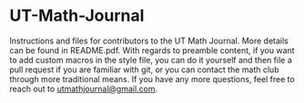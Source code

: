 # UT-Math-Journal
Instructions and files for contributors to the UT Math Journal. More details can be 
found in README.pdf. With regards to preamble content, if you want to add custom 
macros in the style file, you can do it yourself and then file a pull request if 
you are familiar with git, or you can contact the math club through more traditional
means. If you have any more questions, feel free to reach out to 
utmathjournal@gmail.com.
